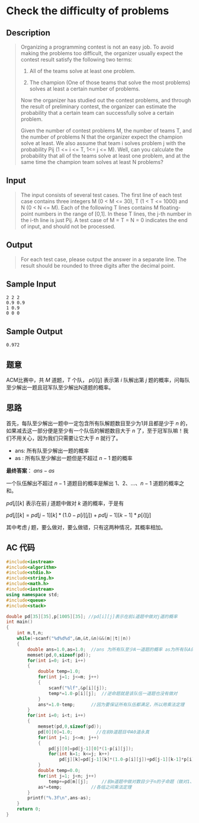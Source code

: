 # Check the difficulty of problems

## **Description**

> Organizing a programming contest is not an easy job. To avoid making the problems too difficult, the organizer usually expect the contest result satisfy the following two terms: 
>
> 1. All of the teams solve at least one problem. 
>
> 2. The champion (One of those teams that solve the most problems) solves at least a certain number of problems. 
>
>
> Now the organizer has studied out the contest problems, and through the result of preliminary contest, the organizer can estimate the probability that a certain team can successfully solve a certain problem. 
>
> Given the number of contest problems M, the number of teams T, and the number of problems N that the organizer expect the champion solve at least. We also assume that team i solves problem j with the probability Pij (1 <= i <= T, 1<= j <= M). Well, can you calculate the probability that all of the teams solve at least one problem, and at the same time the champion team solves at least N problems? 



## **Input**

> The input consists of several test cases. The first line of each test case contains three integers M (0 < M <= 30), T (1 < T <= 1000) and N (0 < N <= M). Each of the following T lines contains M floating-point numbers in the range of [0,1]. In these T lines, the j-th number in the i-th line is just Pij. A test case of M = T = N = 0 indicates the end of input, and should not be processed.



## **Output**

> For each test case, please output the answer in a separate line. The result should be rounded to three digits after the decimal point.



## **Sample Input**

    2 2 2
    0.9 0.9
    1 0.9
    0 0 0



## **Sample Output**

    0.972



## **题意**

ACM比赛中，共 $M$ 道题，$T$ 个队， $p[i][j]$ 表示第 $i$ 队解出第 $j$ 题的概率，问每队至少解出一题且冠军队至少解出N道题的概率。 



## **思路**

首先，每队至少解出一题中一定包含所有队解题数目至少为1并且都是少于 $n$ 的，如果减去这一部分便是至少有一个队伍的解题数目大于 $n$ 了，至于冠军队嘛！我们不用关心，因为我们只需要让它大于 $n$ 就行了。

- ans: 所有队至少解出一题的概率
- as  : 所有队至少解出一题但是不超过 $n-1$ 题的概率

**最终答案**： $ans-as$



一个队伍解出不超过 $n-1$ 道题目的概率是解出 $1、2、...、n-1$ 道题的概率之和。

$pd[j][k]$ 表示在前 $j$ 道题中做对 $k$ 道的概率，于是有

$pd[j][k]=pd[j-1][k]*(1.0-p[i][j])+pd[j-1][k-1]*p[i][j]$

其中考虑 $j$ 题，要么做对，要么做错，只有这两种情况，其概率相加。



## **AC 代码**

```cpp
#include<iostream>
#include<algorithm>
#include<stdio.h>
#include<string.h>
#include<math.h>
#include<iostream>
using namespace std;
#include<queue>
#include<stack>

double pd[35][35],p[1005][35]; //pd[i][j]表示在前i道题中做对j道的概率
int main()
{
    int m,t,n;
    while(~scanf("%d%d%d",&m,&t,&n)&&(m||t||n))
    {
        double ans=1.0,as=1.0;  //ans 为所有队至少A一道题的概率 as为所有队A的题目数量都不超过n的概率
        memset(pd,0,sizeof(pd));
        for(int i=0; i<t; i++)
        {
            double temp=1.0;
            for(int j=1; j<=m; j++)
            {
                scanf("%lf",&p[i][j]);
                temp*=1.0-p[i][j];  //逆命题就是该队伍一道题也没有做对
            }
            ans*=1.0-temp;      //因为要保证所有队伍都满足，所以用乘法定理
        }
        for(int i=0; i<t; i++)
        {
            memset(pd,0,sizeof(pd));
            pd[0][0]=1.0;         //在前0道题目中A0道永真
            for(int j=1; j<=m; j++)
            {
                pd[j][0]=pd[j-1][0]*(1-p[i][j]);
                for(int k=1; k<=j; k++)
                    pd[j][k]=pd[j-1][k]*(1.0-p[i][j])+pd[j-1][k-1]*p[i][j]; //第j题要么做对，要么做错
            }
            double temp=0.0;
            for(int j=1; j<n; j++)
                temp+=pd[m][j];     //前m道题中做对数目少于n的子命题（做对1、2...n-1道）之间用加法定理
            as*=temp;           //各组之间乘法定理
        }
        printf("%.3f\n",ans-as);
    }
    return 0;
}
```

